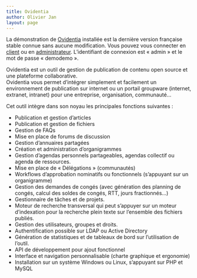 ```yaml
---
title: Ovidentia
author: Olivier Jan
layout: page
--- 
```


La démonstration de [Ovidentia][1] installée est la dernière version française stable connue sans aucune modification. Vous pouvez vous connecter en [client][2] ou en [administrateur][3]. L’identifiant de connexion est « admin » et le mot de passe « demodemo ».  
  
Ovidentia est un outil de gestion de publication de contenu open source et une plateforme collaborative.  
Ovidentia vous permet d’intégrer simplement et facilement un environnement de publication sur internet ou un portail groupware (internet, extranet, intranet) pour une entreprise, organisation, communauté…

 [1]: http://fr.ovidentia.org/
 [2]: http://demo.cms-fr.net/ovidentia/
 [3]: http://demo.cms-fr.net/ovidentia/index.php?tg=login&cmd=signon

Cet outil intègre dans son noyau les principales fonctions suivantes :

*   Publication et gestion d’articles
*   Publication et gestion de fichiers
*   Gestion de FAQs
*   Mise en place de forums de discussion
*   Gestion d’annuaires partagées
*   Création et administration d’organigrammes
*   Gestion d’agendas personnels partageables, agendas collectif ou agenda de ressources.
*   Mise en place de « Délégations » (communautés)
*   Workflows d’approbation nominatifs ou fonctionnels (s’appuyant sur un organigramme)
*   Gestion des demandes de congés (avec génération des planning de congés, calcul des soldes de congés, RTT, jours fractionnés…)
*   Gestionnaire de tâches et de projets.
*   Moteur de recherche transversal qui peut s’appuyer sur un moteur d’indexation pour la recherche plein texte sur l’ensemble des fichiers publiés.
*   Gestion des utilisateurs, groupes et droits.
*   Authentification possible sur LDAP ou Active Directory
*   Génération de statistiques et de tableaux de bord sur l’utilisation de l’outil.
*   API de développement pour ajout fonctionnel
*   Interface et navigation personnalisable (charte graphique et ergonomie)
*   Installation sur un système Windows ou Linux, s’appuyant sur PHP et MySQL